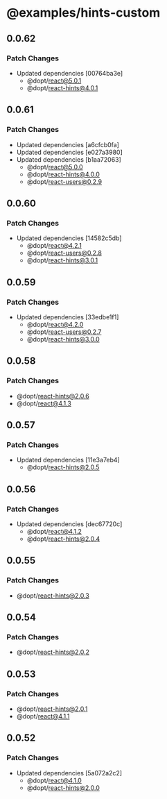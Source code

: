 # @examples/hints-custom

## 0.0.62

### Patch Changes

- Updated dependencies [00764ba3e]
  - @dopt/react@5.0.1
  - @dopt/react-hints@4.0.1

## 0.0.61

### Patch Changes

- Updated dependencies [a6cfcb0fa]
- Updated dependencies [e027a3980]
- Updated dependencies [b1aa72063]
  - @dopt/react@5.0.0
  - @dopt/react-hints@4.0.0
  - @dopt/react-users@0.2.9

## 0.0.60

### Patch Changes

- Updated dependencies [14582c5db]
  - @dopt/react@4.2.1
  - @dopt/react-users@0.2.8
  - @dopt/react-hints@3.0.1

## 0.0.59

### Patch Changes

- Updated dependencies [33edbe1f1]
  - @dopt/react@4.2.0
  - @dopt/react-users@0.2.7
  - @dopt/react-hints@3.0.0

## 0.0.58

### Patch Changes

- @dopt/react-hints@2.0.6
- @dopt/react@4.1.3

## 0.0.57

### Patch Changes

- Updated dependencies [11e3a7eb4]
  - @dopt/react-hints@2.0.5

## 0.0.56

### Patch Changes

- Updated dependencies [dec67720c]
  - @dopt/react@4.1.2
  - @dopt/react-hints@2.0.4

## 0.0.55

### Patch Changes

- @dopt/react-hints@2.0.3

## 0.0.54

### Patch Changes

- @dopt/react-hints@2.0.2

## 0.0.53

### Patch Changes

- @dopt/react-hints@2.0.1
- @dopt/react@4.1.1

## 0.0.52

### Patch Changes

- Updated dependencies [5a072a2c2]
  - @dopt/react@4.1.0
  - @dopt/react-hints@2.0.0
